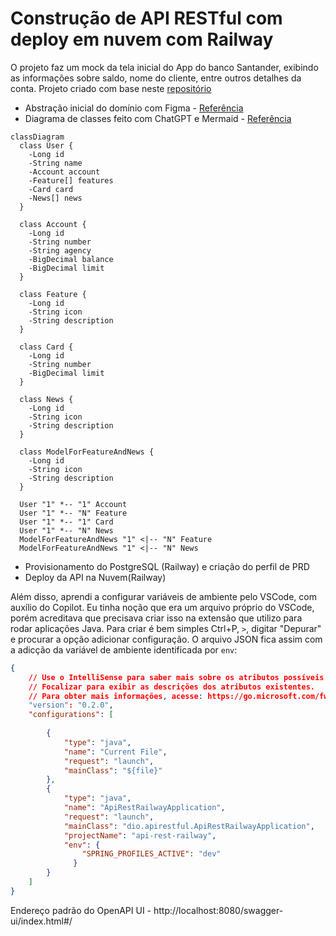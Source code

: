 # Construção de API RESTful com deploy em nuvem com Railway

O projeto faz um mock da tela inicial do App do banco Santander, exibindo as informações sobre saldo, nome do cliente, entre outros detalhes da conta. Projeto criado com base neste [repositório](https://github.com/falvojr/santander-dev-week-2023)

- Abstração inicial do domínio com Figma - [Referência](https://www.figma.com/design/0ZsjwjsYlYd3timxqMWlbj/SANTANDER---Projeto-Web%2FMobile)
- Diagrama de classes feito com ChatGPT e Mermaid - [Referência](https://github.com/falvojr/santander-dev-week-2023?tab=readme-ov-file#diagrama-de-classes-dom%C3%ADnio-da-api)
```mermaid
classDiagram
  class User {
    -Long id
    -String name
    -Account account
    -Feature[] features
    -Card card
    -News[] news
  }

  class Account {
    -Long id    
    -String number
    -String agency
    -BigDecimal balance
    -BigDecimal limit
  }

  class Feature {
    -Long id    
    -String icon
    -String description
  }

  class Card {
    -Long id    
    -String number
    -BigDecimal limit
  }

  class News {
    -Long id    
    -String icon
    -String description
  }

  class ModelForFeatureAndNews {
    -Long id
    -String icon
    -String description
  }

  User "1" *-- "1" Account
  User "1" *-- "N" Feature
  User "1" *-- "1" Card
  User "1" *-- "N" News
  ModelForFeatureAndNews "1" <|-- "N" Feature
  ModelForFeatureAndNews "1" <|-- "N" News
```


- Provisionamento do PostgreSQL (Railway) e criação do perfil de PRD
- Deploy da API na Nuvem(Railway)

Além disso, aprendi a configurar variáveis de ambiente pelo VSCode, com auxílio do Copilot. Eu tinha noção que era um arquivo próprio do VSCode, porém acreditava que precisava criar isso na extensão que utilizo para rodar aplicações Java. Para criar é bem simples Ctrl+P, ``>``, digitar "Depurar" e procurar a opção adicionar configuração. O arquivo JSON fica assim com a adicção da variável de ambiente identificada por ``env``:
```json
{
    // Use o IntelliSense para saber mais sobre os atributos possíveis.
    // Focalizar para exibir as descrições dos atributos existentes.
    // Para obter mais informações, acesse: https://go.microsoft.com/fwlink/?linkid=830387
    "version": "0.2.0",
    "configurations": [
        
        {
            "type": "java",
            "name": "Current File",
            "request": "launch",
            "mainClass": "${file}"
        },
        {
            "type": "java",
            "name": "ApiRestRailwayApplication",
            "request": "launch",
            "mainClass": "dio.apirestful.ApiRestRailwayApplication",
            "projectName": "api-rest-railway",
            "env": {
                "SPRING_PROFILES_ACTIVE": "dev"
              }
        }
    ]
}
```

Endereço padrão do OpenAPI UI - http://localhost:8080/swagger-ui/index.html#/